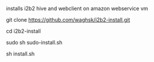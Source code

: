 installs i2b2 hive and webclient on amazon webservice vm

git clone https://github.com/waghsk/i2b2-install.git

cd i2b2-install

sudo sh sudo-install.sh

sh install.sh
